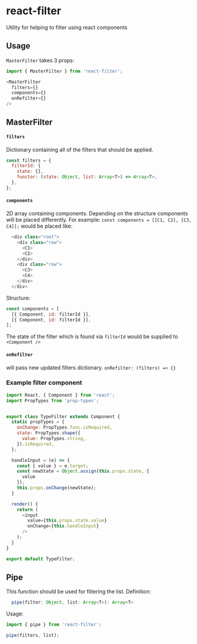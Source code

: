 # react-filter
Utility for helping to filter using react components

## Usage
`MasterFilter` takes 3 props:
```javascript
import { MasterFilter } from 'react-filter';

<MasterFilter
  filters={}
  components={}
  onRefilter={}
/>
```
## MasterFilter
#### `filters`
Dictionary containing all of the filters that should be applied.
```javascript
const filters = {
  filterId: {
    state: {},
    functor: (state: Object, list: Array<T>) => Array<T>,
  },
};
```

#### `components`
2D array containing components. Depending on the structure components will be placed differently. For example:
`const components = [[C1, C2], [C3, C4]];` would be placed like:<br>
```javascript
  <div class="root">
    <div class="row">
      <C1>
      <C2>
    </div>
    <div class="row">
      <C3>
      <C4>
    </div>
  </div>
```
Structure: 
```javascript
const components = [
  [{ Component, id: filterId }],
  [{ Component, id: filterId }],
];
```
The state of the filter which is found via `filterId` would be supplied to `<Component />`

#### `onRefilter`
  will pass new updated filters dictionary. `onRefilter: (filters) => {}`<br>

### Example filter component
```javascript
import React, { Component } from 'react';
import PropTypes from 'prop-types';


export class TypeFilter extends Component {
  static propTypes = {
    onChange: PropTypes.func.isRequired,
    state: PropTypes.shape({
      value: PropTypes.string,
    }).isRequired,
  };

  handleInput = (e) => {
    const { value } = e.target;
    const newState = Object.assign(this.props.state, {
      value
    });
    this.props.onChange(newState);
  }

  render() {
    return (
      <input
        value={this.props.state.value}
        onChange={this.handleInput}
      />
    );
  }
}

export default TypeFilter;
```

## Pipe
This function should be used for filtering the list.
Definition: 
```javascript
  pipe(filter: Object, list: Array<T>): Array<T>
```
Usage:
```javascript
import { pipe } from 'react-filter';

pipe(filters, list);
```
